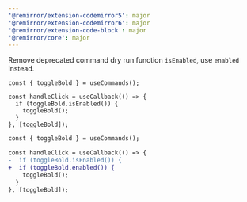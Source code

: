 ```yaml
---
'@remirror/extension-codemirror5': major
'@remirror/extension-codemirror6': major
'@remirror/extension-code-block': major
'@remirror/core': major
---
```


Remove deprecated command dry run function `isEnabled`, use `enabled` instead.

```tsx
const { toggleBold } = useCommands();

const handleClick = useCallback(() => {
  if (toggleBold.isEnabled()) {
    toggleBold();
  }
}, [toggleBold]);
```

```diff
const { toggleBold } = useCommands();

const handleClick = useCallback(() => {
-  if (toggleBold.isEnabled()) {
+  if (toggleBold.enabled()) {
    toggleBold();
  }
}, [toggleBold]);
```
